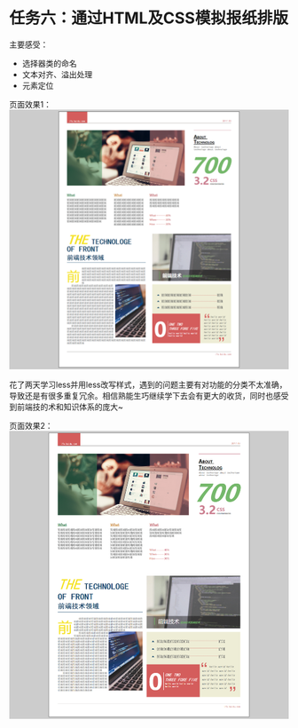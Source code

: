 # 任务六：通过HTML及CSS模拟报纸排版

主要感受：
- 选择器类的命名
- 文本对齐、溢出处理
- 元素定位

页面效果1：
![页面效果1](页面效果1.png)

花了两天学习less并用less改写样式，遇到的问题主要有对功能的分类不太准确，导致还是有很多重复冗余。相信熟能生巧继续学下去会有更大的收货，同时也感受到前端技的术和知识体系的庞大~

页面效果2：
![页面效果2](页面效果2.png)
